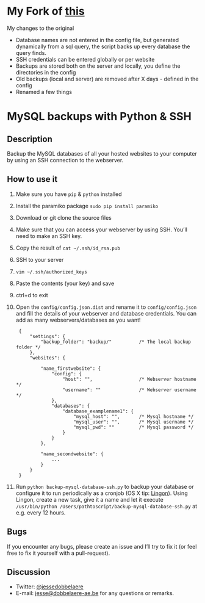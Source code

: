 # My Fork of <a href="https://github.com/jessedobbelaere/mysql-ssh-backups" target="_blank">this</a>

My changes to the original
- Database names are not entered in the config file, but generated dynamically from a sql query, the script backs up every database the query finds.
- SSH credentials can be entered globally or per website
- Backups are stored both on the server and locally, you define the directories in the config
- Old backups (local and server) are removed after X days - defined in the config
- Renamed a few things


# MySQL backups with Python & SSH

## Description
Backup the MySQL databases of all your hosted websites to your computer by using an SSH connection to the webserver.

## How to use it

1. Make sure you have `pip` & `python` installed
2. Install the paramiko package `sudo pip install paramiko`
3. Download or git clone the source files
4. Make sure that you can access your webserver by using SSH. You’ll need to make an SSH key.
  1. Copy the result of `cat ~/.ssh/id_rsa.pub`
  2. SSH to your server
  3. `vim ~/.ssh/authorized_keys`
  4. Paste the contents (your key) and save
  5. ctrl+d to exit
5. Open the `config/config.json.dist` and rename it to `config/config.json` and fill the details of your webserver and database credentials. You can add as many webservers/databases as you want!

        {
            "settings": {
                "backup_folder": "backup/"          /* The local backup folder */
            },
            "websites": {

                "name_firstwebsite": {
                    "config": {
                        "host": "",                 /* Webserver hostname */
                        "username": ""              /* Webserver username */
                    },
                    "databases": {
                        "database_examplename1": {
                            "mysql_host": "",       /* Mysql hostname */
                            "mysql_user": "",       /* Mysql username */
                            "mysql_pwd": ""         /* Mysql password */
                        }
                    }
                },

                "name_secondwebsite": {
                    ...
                }
            }
        }

6. Run `python backup-mysql-database-ssh.py` to backup your database or configure it to run periodically as a cronjob (OS X tip: [Lingon](https://www.peterborgapps.com/lingon/)). Using Lingon, create a new task, give it a name and let it execute `/usr/bin/python /Users/pathtoscript/backup-mysql-database-ssh.py` at e.g. every 12 hours.

## Bugs

If you encounter any bugs, please create an issue and I’ll try to fix it (or feel free to fix it yourself with a pull-request).

## Discussion
- Twitter: [@jessedobbelaere](https://www.twitter.com/jessedobbelaere)
- E-mail: <jesse@dobbelaere-ae.be> for any questions or remarks.
